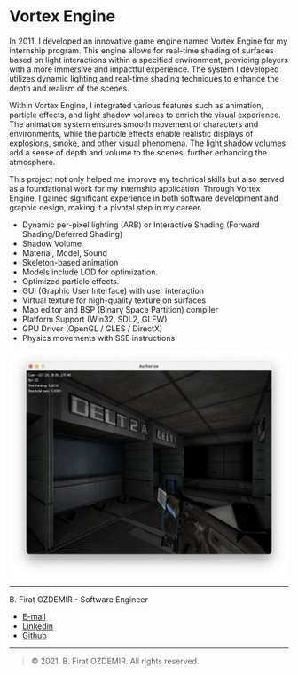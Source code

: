 # Vortex Engine

In 2011, I developed an innovative game engine named Vortex Engine for my internship program. This engine allows for real-time shading of surfaces based on light interactions within a specified environment, providing players with a more immersive and impactful experience. The system I developed utilizes dynamic lighting and real-time shading techniques to enhance the depth and realism of the scenes.

Within Vortex Engine, I integrated various features such as animation, particle effects, and light shadow volumes to enrich the visual experience. The animation system ensures smooth movement of characters and environments, while the particle effects enable realistic displays of explosions, smoke, and other visual phenomena. The light shadow volumes add a sense of depth and volume to the scenes, further enhancing the atmosphere.

This project not only helped me improve my technical skills but also served as a foundational work for my internship application. Through Vortex Engine, I gained significant experience in both software development and graphic design, making it a pivotal step in my career.

* Dynamic per-pixel lighting (ARB) or Interactive Shading (Forward Shading/Deferred Shading)
* Shadow Volume
* Material, Model, Sound
* Skeleton-based animation
* Models include LOD for optimization.
* Optimized particle effects.
* GUI (Graphic User Interface) with user interaction
* Virtual texture for high-quality texture on surfaces
* Map editor and BSP (Binary Space Partition) compiler
* Platform Support (Win32, SDL2, GLFW)
* GPU Driver (OpenGL / GLES / DirectX)
* Physics movements with SSE instructions

![Vortex Engine](assets/vortex-1.png)

---

B. Firat OZDEMIR - Software Engineer

* [E-mail](b.firat.ozdemir@gmail.com)
* [Linkedin](https://www.linkedin.com/in/bfiratozdemir/)
* [Github](https://github.com/JackCampbell)

---
> © 2021. B. Firat OZDEMIR. All rights reserved.
